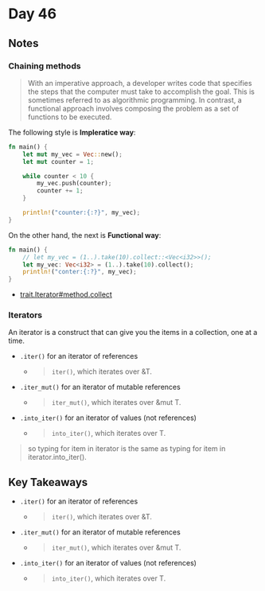 # Day 46

## Notes

### Chaining methods

> With an imperative approach, a developer writes code that specifies the steps that the computer must take to accomplish the goal. This is sometimes referred to as algorithmic programming. In contrast, a functional approach involves composing the problem as a set of functions to be executed.

The following style is **Impleratice way**:

```rust
fn main() {
    let mut my_vec = Vec::new();
    let mut counter = 1;

    while counter < 10 {
        my_vec.push(counter);
        counter += 1;
    }

    println!("counter:{:?}", my_vec);
}
```

On the other hand, the next is **Functional way**:

```rust
fn main() {
    // let my_vec = (1..).take(10).collect::<Vec<i32>>();
    let my_vec: Vec<i32> = (1..).take(10).collect();
    println!("conter:{:?}", my_vec);
}
```

- [trait.Iterator#method.collect](https://doc.rust-lang.org/std/iter/trait.Iterator.html#method.collect)

### Iterators

An iterator is a construct that can give you the items in a collection, one at a time. 

- `.iter()` for an iterator of references
  - > `iter()`, which iterates over &T.
- `.iter_mut()` for an iterator of mutable references
  - > `iter_mut()`, which iterates over &mut T.
- `.into_iter()` for an iterator of values (not references)
  - > `into_iter()`, which iterates over T.

> so typing for item in iterator is the same as typing for item in iterator.into_iter(). 

## Key Takeaways

- `.iter()` for an iterator of references
  - > `iter()`, which iterates over &T.
- `.iter_mut()` for an iterator of mutable references
  - > `iter_mut()`, which iterates over &mut T.
- `.into_iter()` for an iterator of values (not references)
  - > `into_iter()`, which iterates over T.